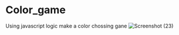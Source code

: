 # Color_game
Using javascript logic make a color chossing gane
![Screenshot (23)](https://github.com/cdxgh/Color_game/assets/96329368/c257f95a-b245-4488-9c9b-1fd2e3e9bcb3)
